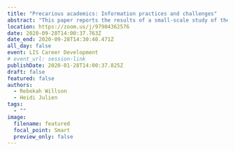 ```yaml
---
title: "Precarious academics: Information practices and challenges"
abstract: "This paper reports the results of a small-scale study of the information practices of contract academic staff in the United Kingdom, which is being used as the basis for a broader study in the Canadian context. Neoliberal approaches to the management of higher education across the globe, including Canada, are contributing to a highly challenging environment for contract academic staff, who face marginalization, insecurity, and significant stress. The study seeks to give voice to this growing complement of contract academic staff, to identify practical responses to these challenges."
location: https://zoom.us/j/97904362576
date: 2020-09-28T14:00:37.763Z
date_end: 2020-09-28T14:30:40.471Z
all_day: false
event: LIS Career Development
# event_url: session-link
publishDate: 2020-01-28T14:00:37.825Z
draft: false
featured: false
authors:
  - Rebekah Willson
  - Heidi Julien
tags:
  - ""
image:
  filename: featured
  focal_point: Smart
  preview_only: false
---
```

